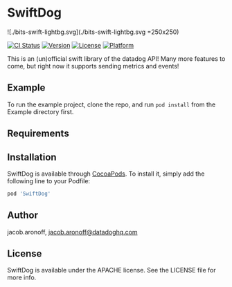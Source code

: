 # SwiftDog

![./bits-swift-lightbg.svg](./bits-swift-lightbg.svg =250x250)

[![CI Status](https://img.shields.io/travis/jacob.aronoff/SwiftDog.svg?style=flat)](https://travis-ci.org/jacob.aronoff/SwiftDog)
[![Version](https://img.shields.io/cocoapods/v/SwiftDog.svg?style=flat)](https://cocoapods.org/pods/SwiftDog)
[![License](https://img.shields.io/cocoapods/l/SwiftDog.svg?style=flat)](https://cocoapods.org/pods/SwiftDog)
[![Platform](https://img.shields.io/cocoapods/p/SwiftDog.svg?style=flat)](https://cocoapods.org/pods/SwiftDog)

This is an (un)official swift library of the datadog API! Many more features to come, but right now it supports sending metrics and events!

## Example

To run the example project, clone the repo, and run `pod install` from the Example directory first.

## Requirements

## Installation

SwiftDog is available through [CocoaPods](https://cocoapods.org). To install
it, simply add the following line to your Podfile:

```ruby
pod 'SwiftDog'
```

## Author

jacob.aronoff, jacob.aronoff@datadoghq.com

## License

SwiftDog is available under the APACHE license. See the LICENSE file for more info.



